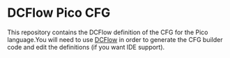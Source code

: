 # DCFlow Pico CFG
This repository contains the DCFlow definition of the CFG for the Pico language.You will need to use [DCFlow](https://github.com/ecu-sle-lab/DCFlow)
in order to generate the CFG builder code and edit the definitions (if you want IDE support).
